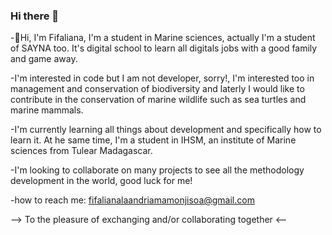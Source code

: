 ### Hi there 👋

-👋Hi, I'm Fifaliana, I'm a student in Marine sciences, actually I'm a student of SAYNA too. It's digital school to learn all digitals jobs with a good family and game away.

-I'm interested in code but I am not developer, sorry!, I'm interested too in management and conservation of biodiversity and laterly I would like to contribute in the conservation of marine wildlife such as sea turtles and marine mammals.

-I'm currently learning all things about development and specifically how to learn it. At he same time, I'm a student in IHSM, an institute of Marine sciences from Tulear Madagascar.

-I'm looking to collaborate on many projects to see all the methodology development in the world, good luck for me!

-how to reach me: fifalianalaandriamamonjisoa@gmail.com

--> To the pleasure of exchanging and/or collaborating together <--

